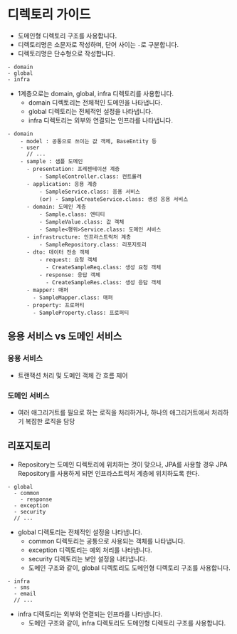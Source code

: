 # 디렉토리 가이드

- 도메인형 디렉토리 구조를 사용합니다.
- 디렉토리명은 소문자로 작성하며, 단어 사이는 `-`로 구분합니다.
- 디렉토리명은 단수형으로 작성합니다.

```text
- domain
- global
- infra
```

- 1계층으로는 domain, global, infra 디렉토리를 사용합니다.
    - domain 디렉토리는 전체적인 도메인을 나타냅니다.
    - global 디렉토리는 전체적인 설정을 나타냅니다.
    - infra 디렉토리는 외부와 연결되는 인프라를 나타냅니다.

```text
- domain
    - model : 공통으로 쓰이는 값 객체, BaseEntity 등
    - user
      // ... 
    - sample : 샘플 도메인 
      - presentation: 프레젠테이션 계층
          - SampleController.class: 컨트롤러
      - application: 응용 계층
          - SampleService.class: 응용 서비스
          (or) - SampleCreateService.class: 생성 응용 서비스 
      - domain: 도메인 계층
          - Sample.class: 엔티티
          - SampleValue.class: 값 객체
          - Sample<행위>Service.class: 도메인 서비스
      - infrastructure: 인프라스트럭처 계층
          - SampleRepository.class: 리포지토리
      - dto: 데이터 전송 객체
          - request: 요청 객체
            - CreateSampleReq.class: 생성 요청 객체
          - response: 응답 객체
            - CreateSampleRes.class: 생성 응답 객체
      - mapper: 매퍼
        - SampleMapper.class: 매퍼
      - property: 프로퍼티
        - SampleProperty.class: 프로퍼티
```

## 응용 서비스 vs 도메인 서비스

### 응용 서비스

- 트랜잭션 처리 및 도메인 객체 간 흐름 제어

### 도메인 서비스

- 여러 애그리거트를 필요로 하는 로직을 처리하거나, 하나의 애그리거트에서 처리하기 복잡한 로직을 담당

## 리포지토리

- Repository는 도메인 디렉토리에 위치하는 것이 맞으나, JPA를 사용할 경우 JPA Repository를 사용하게 되면 인프라스트럭처 계층에 위치하도록 한다.

```text
- global
  - common
    - response
  - exception
  - security
  // ...
```

- global 디렉토리는 전체적인 설정을 나타냅니다.
    - common 디렉토리는 공통으로 사용되는 객체를 나타냅니다.
    - exception 디렉토리는 예외 처리를 나타냅니다.
    - security 디렉토리는 보안 설정을 나타냅니다.
    - 도메인 구조와 같이, global 디렉토리도 도메인형 디렉토리 구조를 사용합니다.

```text
- infra
  - sms
  - email
  // ...
```

- infra 디렉토리는 외부와 연결되는 인프라를 나타냅니다.
    - 도메인 구조와 같이, infra 디렉토리도 도메인형 디렉토리 구조를 사용합니다.